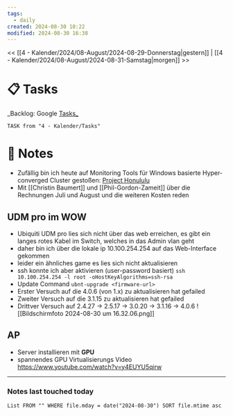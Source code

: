 ```yaml
---
tags:
  - daily
created: 2024-08-30 10:22
modified: 2024-08-30 16:38
---
```

<< [[4 - Kalender/2024/08-August/2024-08-29-Donnerstag|gestern]]  | [[4 - Kalender/2024/08-August/2024-08-31-Samstag|morgen]] >>

# 📋 Tasks
_Backlog: Google [Tasks_](https://calendar.google.com/calendar/u/0/r/tasks)
```dataview
TASK from "4 - Kalender/Tasks"
```

# 📝 Notes

- Zufällig bin ich heute auf Monitoring Tools für Windows basierte Hyper-converged Cluster gestoßen: [Project Honululu](https://www.windowspro.de/marcel-kueppers/storage-spaces-direct-hyper-v-cluster-web-tools-fuer-windows-server-verwalten)
- Mit [[Christin Baumert]] und [[Phil-Gordon-Zameit]] über die Rechnungen Juli und August und die weiteren Kosten reden

## UDM pro im WOW
- Ubiquiti UDM pro lies sich nicht über das web erreichen, es gibt ein langes rotes Kabel im Switch, welches in das Admin vlan geht
- daher bin ich über die lokale ip 10.100.254.254 auf das Web-Interface gekommen
- leider ein ähnliches game es lies sich nicht aktualisieren
- ssh konnte ich aber aktivieren (user-password basiert) `ssh 10.100.254.254 -l root -oHostKeyAlgorithms=ssh-rsa`
- Update Command `ubnt-upgrade <firmware-url>`
- Erster Versuch auf die 4.0.6 (von 1.x) zu aktualisieren hat gefailed
- Zweiter Versuch auf die 3.1.15 zu aktualisieren hat gefailed
- Drittver Versuch auf 2.4.27 -> 2.5.17 -> 3.0.20 -> 3.1.16 -> 4.0.6
![[Bildschirmfoto 2024-08-30 um 16.32.06.png]]
## AP
- Server installieren mit **GPU**
- spannendes GPU Virtualisierungs Video https://www.youtube.com/watch?v=y4EUYU5qirw


---
### Notes last touched today
```dataview
List FROM "" WHERE file.mday = date("2024-08-30") SORT file.mtime asc
```